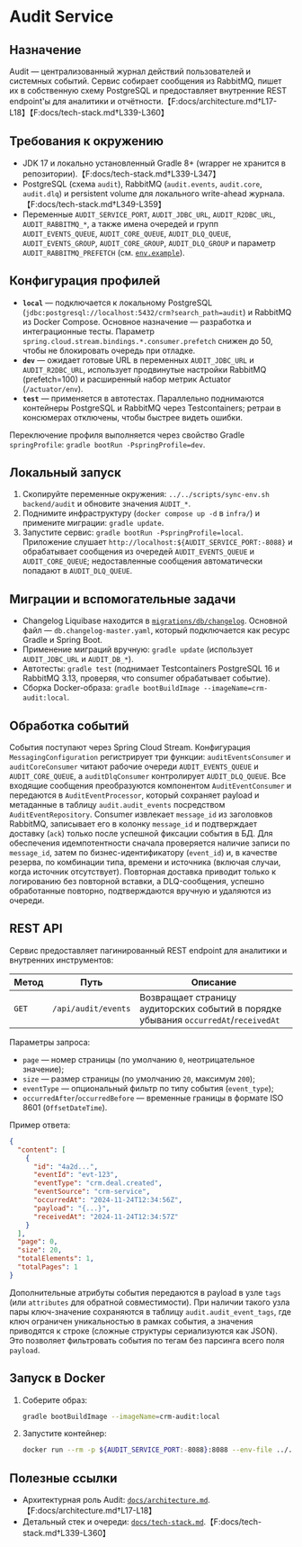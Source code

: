 # Audit Service

## Назначение
Audit — централизованный журнал действий пользователей и системных событий. Сервис собирает сообщения из RabbitMQ, пишет их в собственную схему PostgreSQL и предоставляет внутренние REST endpoint'ы для аналитики и отчётности.【F:docs/architecture.md†L17-L18】【F:docs/tech-stack.md†L339-L360】

## Требования к окружению
- JDK 17 и локально установленный Gradle 8+ (wrapper не хранится в репозитории).【F:docs/tech-stack.md†L339-L347】
- PostgreSQL (схема `audit`), RabbitMQ (`audit.events`, `audit.core`, `audit.dlq`) и persistent volume для локального write-ahead журнала.【F:docs/tech-stack.md†L349-L359】
- Переменные `AUDIT_SERVICE_PORT`, `AUDIT_JDBC_URL`, `AUDIT_R2DBC_URL`, `AUDIT_RABBITMQ_*`, а также имена очередей и групп `AUDIT_EVENTS_QUEUE`, `AUDIT_CORE_QUEUE`, `AUDIT_DLQ_QUEUE`, `AUDIT_EVENTS_GROUP`, `AUDIT_CORE_GROUP`, `AUDIT_DLQ_GROUP` и параметр `AUDIT_RABBITMQ_PREFETCH` (см. [`env.example`](../../env.example)).

## Конфигурация профилей
- **`local`** — подключается к локальному PostgreSQL (`jdbc:postgresql://localhost:5432/crm?search_path=audit`) и RabbitMQ из Docker Compose. Основное назначение — разработка и интеграционные тесты. Параметр `spring.cloud.stream.bindings.*.consumer.prefetch` снижен до 50, чтобы не блокировать очередь при отладке.
- **`dev`** — ожидает готовые URL в переменных `AUDIT_JDBC_URL` и `AUDIT_R2DBC_URL`, использует продвинутые настройки RabbitMQ (prefetch=100) и расширенный набор метрик Actuator (`/actuator/env`).
- **`test`** — применяется в автотестах. Параллельно поднимаются контейнеры PostgreSQL и RabbitMQ через Testcontainers; ретраи в консюмерах отключены, чтобы быстрее видеть ошибки.

Переключение профиля выполняется через свойство Gradle `springProfile`: `gradle bootRun -PspringProfile=dev`.

## Локальный запуск
1. Скопируйте переменные окружения: `../../scripts/sync-env.sh backend/audit` и обновите значения `AUDIT_*`.
2. Поднимите инфраструктуру (`docker compose up -d` в `infra/`) и примените миграции: `gradle update`.
3. Запустите сервис: `gradle bootRun -PspringProfile=local`. Приложение слушает `http://localhost:${AUDIT_SERVICE_PORT:-8088}` и обрабатывает сообщения из очередей `AUDIT_EVENTS_QUEUE` и `AUDIT_CORE_QUEUE`; недоставленные сообщения автоматически попадают в `AUDIT_DLQ_QUEUE`.

## Миграции и вспомогательные задачи
- Changelog Liquibase находится в [`migrations/db/changelog`](migrations/db/changelog). Основной файл — `db.changelog-master.yaml`, который подключается как ресурс Gradle и Spring Boot.
- Применение миграций вручную: `gradle update` (использует `AUDIT_JDBC_URL` и `AUDIT_DB_*`).
- Автотесты: `gradle test` (поднимает Testcontainers PostgreSQL 16 и RabbitMQ 3.13, проверяя, что consumer обрабатывает событие).
- Сборка Docker-образа: `gradle bootBuildImage --imageName=crm-audit:local`.

## Обработка событий
События поступают через Spring Cloud Stream. Конфигурация `MessagingConfiguration` регистрирует три функции: `auditEventsConsumer` и `auditCoreConsumer` читают рабочие очереди `AUDIT_EVENTS_QUEUE` и `AUDIT_CORE_QUEUE`, а `auditDlqConsumer` контролирует `AUDIT_DLQ_QUEUE`. Все входящие сообщения преобразуются компонентом `AuditEventConsumer` и передаются в `AuditEventProcessor`, который сохраняет payload и метаданные в таблицу `audit.audit_events` посредством `AuditEventRepository`. Consumer извлекает `message_id` из заголовков RabbitMQ, записывает его в колонку `message_id` и подтверждает доставку (`ack`) только после успешной фиксации события в БД. Для обеспечения идемпотентности сначала проверяется наличие записи по `message_id`, затем по бизнес-идентификатору (`event_id`) и, в качестве резерва, по комбинации типа, времени и источника (включая случаи, когда источник отсутствует). Повторная доставка приводит только к логированию без повторной вставки, а DLQ-сообщения, успешно обработанные повторно, подтверждаются вручную и удаляются из очереди.

## REST API
Сервис предоставляет пагинированный REST endpoint для аналитики и внутренних инструментов:

| Метод | Путь | Описание |
|-------|------|----------|
| `GET` | `/api/audit/events` | Возвращает страницу аудиторских событий в порядке убывания `occurredAt`/`receivedAt` |

Параметры запроса:

- `page` — номер страницы (по умолчанию `0`, неотрицательное значение);
- `size` — размер страницы (по умолчанию `20`, максимум `200`);
- `eventType` — опциональный фильтр по типу события (`event_type`);
- `occurredAfter`/`occurredBefore` — временные границы в формате ISO 8601 (`OffsetDateTime`).

Пример ответа:

```json
{
  "content": [
    {
      "id": "4a2d...",
      "eventId": "evt-123",
      "eventType": "crm.deal.created",
      "eventSource": "crm-service",
      "occurredAt": "2024-11-24T12:34:56Z",
      "payload": "{...}",
      "receivedAt": "2024-11-24T12:34:57Z"
    }
  ],
  "page": 0,
  "size": 20,
  "totalElements": 1,
  "totalPages": 1
}
```
Дополнительные атрибуты события передаются в payload в узле `tags` (или `attributes` для обратной совместимости). При наличии такого узла пары ключ-значение сохраняются в таблицу `audit.audit_event_tags`, где ключ ограничен уникальностью в рамках события, а значения приводятся к строке (сложные структуры сериализуются как JSON). Это позволяет фильтровать события по тегам без парсинга всего поля `payload`.

## Запуск в Docker
1. Соберите образ:
   ```bash
   gradle bootBuildImage --imageName=crm-audit:local
   ```
2. Запустите контейнер:
   ```bash
   docker run --rm -p ${AUDIT_SERVICE_PORT:-8088}:8088 --env-file ../../env.example crm-audit:local
   ```

## Полезные ссылки
- Архитектурная роль Audit: [`docs/architecture.md`](../../docs/architecture.md#1-общая-структура-сервисов).【F:docs/architecture.md†L17-L18】
- Детальный стек и очереди: [`docs/tech-stack.md`](../../docs/tech-stack.md#audit).【F:docs/tech-stack.md†L339-L360】
